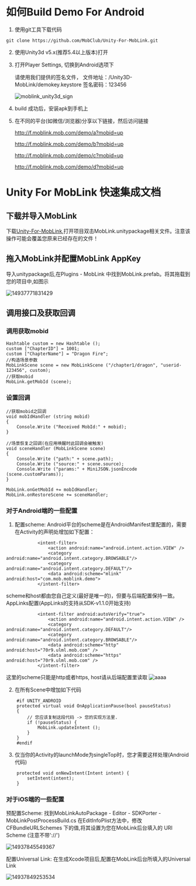 # 如何Build Demo For Android 

1. 使用git工具下载代码

```
git clone https://github.com/MobClub/Unity-For-MobLink.git
```

2. 使用Unity3d v5.x(推荐5.4以上版本)打开

3. 打开Player Settings, 切换到Android选项下
 
    请使用我们提供的签名文件， 文件地址：/Unity3D-MobLink/demokey.keystore
    签名密码：123456
    
    ![moblink_unity3d_sign](http://wiki.mob.com/wp-content/uploads/2014/11/moblink_unity3d_sign.png)
    
4. build 成功后，安装apk到手机上

5. 在不同的平台(如微信/浏览器)分享以下链接，然后访问链接
    
    http://f.moblink.mob.com/demo/a?mobid=up
    
    http://f.moblink.mob.com/demo/b?mobid=up
    
    http://f.moblink.mob.com/demo/c?mobid=up
    
    http://f.moblink.mob.com/demo/d?mobid=up
    
# Unity For MobLink 快速集成文档

## 下载并导入MobLink

下载[Unity-For-MobLink](https://github.com/MobClub/Unity-For-MobLink),打开项目双击MobLink.unitypackage相关文件。注意该操作可能会覆盖您原来已经存在的文件！ 


## 拖入MobLink并配置MobLink AppKey

导入unitypackage后,在Plugins - MobLink 中找到MobLink.prefab。将其拖载到您的项目中,如图示

![14937771831429](https://lh3.googleusercontent.com/-lKH-XGIWld4/WQlee37dhVI/AAAAAAAABj0/Z1ZSL55KF0EYmRpC9VCSWF_ZJRuHqUb9QCHM/I/14937771831429.jpg)

## 调用接口及获取回调

### 调用获取mobid

```
Hashtable custom = new Hashtable ();
custom ["ChapterID"] = 1001;
custom ["ChapterName"] = "Dragon Fire";
//构造场景参数
MobLinkScene scene = new MobLinkScene ("/chapter1/dragon", "userid-123456", custom);
//获取mobid
MobLink.getMobId (scene);
```


### 设置回调

```
//获取mobid之回调
void mobIdHandler (string mobid)
{
	Console.Write ("Received MobId:" + mobid);
}
		
//场景恢复之回调(在应用唤醒时此回调会被触发)
void sceneHandler (MobLinkScene scene)
{
	Console.Write ("path:" + scene.path);
	Console.Write ("source:" + scene.source);
	Console.Write ("params:" + MiniJSON.jsonEncode (scene.customParams));
}
```

```
MobLink.onGetMobId += mobIdHandler;
MobLink.onRestoreScene += sceneHandler;
```


### 对于Android端的一些配置

1. 配置scheme: 
Android平台的scheme是在AndroidManifest里配置的，需要在Activity的声明处增加如下配置：
```
            <intent-filter>
                <action android:name="android.intent.action.VIEW" />
                <category android:name="android.intent.category.BROWSABLE"/>
                <category android:name="android.intent.category.DEFAULT"/>
                <data android:scheme="mlink" android:host="com.mob.moblink.demo">
            </intent-filter>
```
scheme和host都由您自己定义(最好是唯一的)，但要与后端配置保持一致。
AppLinks配置(AppLinks的支持从SDK-v1.1.0开始支持)
```
            <intent-filter android:autoVerify="true">
                <action android:name="android.intent.action.VIEW" />
                <category android:name="android.intent.category.DEFAULT"/>
                <category android:name="android.intent.category.BROWSABLE"/>
                <data android:scheme="http" android:host="70r9.ulml.mob.com" />
                <data android:scheme="https" android:host="70r9.ulml.mob.com" />
            </intent-filter>
```
这里的scheme只能是http或者https, host请从后端配置里读取
![aaaa](http://wiki.mob.com/wp-content/uploads/2017/02/aaaa.png)

2. 在所有Scene中增加如下代码
```
    #if UNITY_ANDROID
    protected virtual void OnApplicationPause(bool pauseStatus)
    {
        // 您应该复制这段代码 -> 您的实现方法里.
        if (!pauseStatus) {
            MobLink.updateIntent ();
        }
    }
    #endif
```

3. 仅当你的Activity的launchMode为singleTop时，您才需要这样处理(Android代码)
```
    protected void onNewIntent(Intent intent) {
        setIntent(intent);
    }
```


### 对于iOS端的一些配置

预配置Scheme:
找到MobLinkAutoPackage - Editor - SDKPorter - MobLinkPostProcessBuild.cs
在EditInfoPlist方法中，修改CFBundleURLSchemes 下的值,将其设置为您在MobLink后台填入的 URI Scheme (注意不带'://')

![14937845549367](https://lh3.googleusercontent.com/-_le-4mpzKIw/WQlelJ3Q6uI/AAAAAAAABj4/443zqhF8bNAD1qPOwRathPkF4BXFslyBQCHM/I/14937845549367.jpg)


配置Universal Link:
在生成Xcode项目后,配置在MobLink后台所填入的Universal Link

![14937849253534](https://lh3.googleusercontent.com/-sj8hXdc0WUA/WQlemadRzLI/AAAAAAAABj8/Jh9JQ2YkEWIONNeqHXsAnhioSP16FCs_gCHM/I/14937849253534.png)


